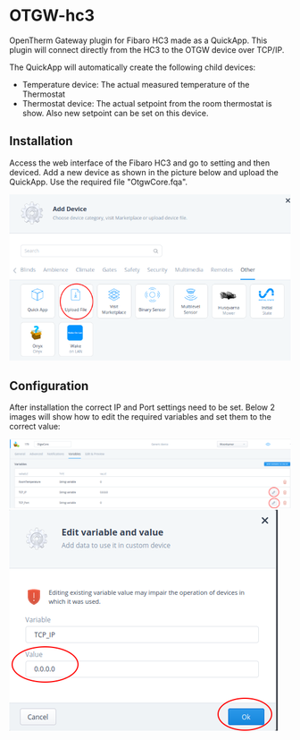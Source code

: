 # OTGW-hc3
OpenTherm Gateway plugin for Fibaro HC3 made as a QuickApp.
This plugin will connect directly from the HC3 to the OTGW device over TCP/IP.

The QuickApp will automatically create the following child devices:
- Temperature device: The actual measured temperature of the Thermostat
- Thermostat device: The actual setpoint from the room thermostat is show. Also new setpoint can be set on this device.

## Installation
Access the web interface of the Fibaro HC3 and go to setting and then deviced.
Add a new device as shown in the picture below and upload the QuickApp. Use the required file "OtgwCore.fqa".

<img src="https://github.com/EggensEng/OTGW-hc3/blob/main/images/Upload.png?raw=true">

## Configuration
After installation the correct IP and Port settings need to be set.
Below 2 images will show how to edit the required variables and set them to the correct value:

<img src="https://github.com/EggensEng/OTGW-hc3/blob/main/images/SetIpPort.png?raw=true">

<img src="https://github.com/EggensEng/OTGW-hc3/blob/main/images/SetIpPort2.png?raw=true">
